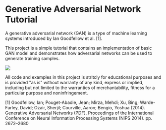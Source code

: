 # Generative Adversarial Network Tutorial

A generative adversarial network (GAN) is a type of machine learning systems introduced by Ian Goodfellow et al. \[1\].

This project is a simple tutorial that contains an implementation of basic GAN model and demonstrates how adversarial networks can be used to generate training samples.

![](raw/latest/gan.png?inline=true)

All code and examples in this project is stritcly for educational purposes and is provided "as is" without warranty of any kind, express or implied, including but not limited to the warranties of merchantability, fitness for a particular purpose and noninfringement.

\[1\] Goodfellow, Ian; Pouget-Abadie, Jean; Mirza, Mehdi; Xu, Bing; Warde-Farley, David; Ozair, Sherjil; Courville, Aaron; Bengio, Yoshua (2014). Generative Adversarial Networks (PDF). Proceedings of the International Conference on Neural Information Processing Systems (NIPS 2014). pp. 2672–2680